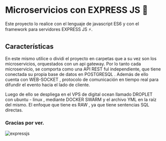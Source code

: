 # Microservicios con EXPRESS JS 🚀
Este proyecto lo realice con el lenguaje de javascript ES6 y con el framework para servidores EXPRESS JS ⚡. 

## Características

En este mismo utilice o dividi el proyecto en carpetas que a su vez son los microservicios, orquestados con un api gateway. Por lo tanto cada microservicio, se comporta como una API REST ful independiente,
que tiene conectada su propia base de datos en POSTGRESQL . Además de ello cuenta con WEB-SOCKET , protocolo de comunicación en tiempo real para difundir el evento hacia el lado de cliente.

Luego de ello se despliega en el VPS de digital ocean llamado DROPLET con ubuntu - linux , mediante DOCKER SWARM y el archivo YML en la raíz del mismo.
El enfoque que tiene es RAW , ya que tiene sentencias SQL directas.

### Gracias por ver.
![expressjs](https://github.com/user-attachments/assets/04a42795-caa5-4eff-a360-4b446ba2b5b4)

